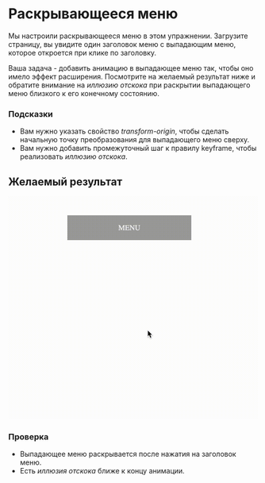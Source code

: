 # Раскрывающееся меню

Мы настроили раскрывающееся меню в этом упражнении. Загрузите страницу, вы увидите один заголовок меню с выпадающим меню, которое откроется при клике по заголовку.

Ваша задача - добавить анимацию в выпадающее меню так, чтобы оно имело эффект расширения. Посмотрите на желаемый результат ниже и обратите внимание на _иллюзию отскока_ при раскрытии выпадающего меню близкого к его конечному состоянию.

### Подсказки
- Вам нужно указать свойство _transform-origin_, чтобы сделать начальную точку преобразования для выпадающего меню сверху.
- Вам нужно добавить промежуточный шаг к правилу keyframe, чтобы реализовать _иллюзию отскока_.

## Желаемый результат

![результат](./desired-outcome.gif)

### Проверка
- Выпадающее меню раскрывается после нажатия на заголовок меню.
- Есть _иллюзия отскока_ ближе к концу анимации.